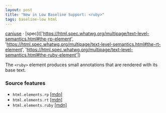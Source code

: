 ```yaml
---
layout: post
title: "New in Low Baseline Support: <ruby>"
tags: baseline-low html
---
```


[caniuse](https://caniuse.com/?search=ruby) · [spec](['https://html.spec.whatwg.org/multipage/text-level-semantics.html#the-rp-element', 'https://html.spec.whatwg.org/multipage/text-level-semantics.html#the-rt-element', 'https://html.spec.whatwg.org/multipage/text-level-semantics.html#the-ruby-element'])

The `<ruby>` element produces small annotations that are rendered with its base text.

### Source features

- ``html.elements.rp`` [[mdn]](https://https://developer.mozilla.org/en-US/search?q=html.elements.rp)
- ``html.elements.rt`` [[mdn]](https://https://developer.mozilla.org/en-US/search?q=html.elements.rt)
- ``html.elements.ruby`` [[mdn]](https://https://developer.mozilla.org/en-US/search?q=html.elements.ruby)
